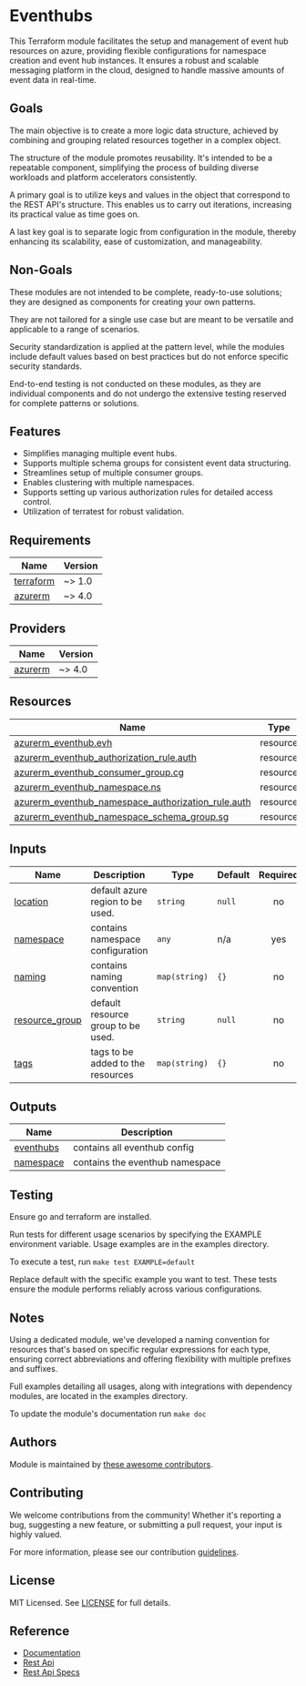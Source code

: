 # Eventhubs

This Terraform module facilitates the setup and management of event hub resources on azure, providing flexible configurations for namespace creation and event hub instances. It ensures a robust and scalable messaging platform in the cloud, designed to handle massive amounts of event data in real-time.

## Goals

The main objective is to create a more logic data structure, achieved by combining and grouping related resources together in a complex object.

The structure of the module promotes reusability. It's intended to be a repeatable component, simplifying the process of building diverse workloads and platform accelerators consistently.

A primary goal is to utilize keys and values in the object that correspond to the REST API's structure. This enables us to carry out iterations, increasing its practical value as time goes on.

A last key goal is to separate logic from configuration in the module, thereby enhancing its scalability, ease of customization, and manageability.

## Non-Goals

These modules are not intended to be complete, ready-to-use solutions; they are designed as components for creating your own patterns.

They are not tailored for a single use case but are meant to be versatile and applicable to a range of scenarios.

Security standardization is applied at the pattern level, while the modules include default values based on best practices but do not enforce specific security standards.

End-to-end testing is not conducted on these modules, as they are individual components and do not undergo the extensive testing reserved for complete patterns or solutions.

## Features

- Simplifies managing multiple event hubs.
- Supports multiple schema groups for consistent event data structuring.
- Streamlines setup of multiple consumer groups.
- Enables clustering with multiple namespaces.
- Supports setting up various authorization rules for detailed access control.
- Utilization of terratest for robust validation.

<!-- BEGIN_TF_DOCS -->
## Requirements

| Name | Version |
|------|---------|
| <a name="requirement_terraform"></a> [terraform](#requirement\_terraform) | ~> 1.0 |
| <a name="requirement_azurerm"></a> [azurerm](#requirement\_azurerm) | ~> 4.0 |

## Providers

| Name | Version |
|------|---------|
| <a name="provider_azurerm"></a> [azurerm](#provider\_azurerm) | ~> 4.0 |

## Resources

| Name | Type |
|------|------|
| [azurerm_eventhub.evh](https://registry.terraform.io/providers/hashicorp/azurerm/latest/docs/resources/eventhub) | resource |
| [azurerm_eventhub_authorization_rule.auth](https://registry.terraform.io/providers/hashicorp/azurerm/latest/docs/resources/eventhub_authorization_rule) | resource |
| [azurerm_eventhub_consumer_group.cg](https://registry.terraform.io/providers/hashicorp/azurerm/latest/docs/resources/eventhub_consumer_group) | resource |
| [azurerm_eventhub_namespace.ns](https://registry.terraform.io/providers/hashicorp/azurerm/latest/docs/resources/eventhub_namespace) | resource |
| [azurerm_eventhub_namespace_authorization_rule.auth](https://registry.terraform.io/providers/hashicorp/azurerm/latest/docs/resources/eventhub_namespace_authorization_rule) | resource |
| [azurerm_eventhub_namespace_schema_group.sg](https://registry.terraform.io/providers/hashicorp/azurerm/latest/docs/resources/eventhub_namespace_schema_group) | resource |

## Inputs

| Name | Description | Type | Default | Required |
|------|-------------|------|---------|:--------:|
| <a name="input_location"></a> [location](#input\_location) | default azure region to be used. | `string` | `null` | no |
| <a name="input_namespace"></a> [namespace](#input\_namespace) | contains namespace configuration | `any` | n/a | yes |
| <a name="input_naming"></a> [naming](#input\_naming) | contains naming convention | `map(string)` | `{}` | no |
| <a name="input_resource_group"></a> [resource\_group](#input\_resource\_group) | default resource group to be used. | `string` | `null` | no |
| <a name="input_tags"></a> [tags](#input\_tags) | tags to be added to the resources | `map(string)` | `{}` | no |

## Outputs

| Name | Description |
|------|-------------|
| <a name="output_eventhubs"></a> [eventhubs](#output\_eventhubs) | contains all eventhub config |
| <a name="output_namespace"></a> [namespace](#output\_namespace) | contains the eventhub namespace |
<!-- END_TF_DOCS -->

## Testing

Ensure go and terraform are installed.

Run tests for different usage scenarios by specifying the EXAMPLE environment variable. Usage examples are in the examples directory.

To execute a test, run `make test EXAMPLE=default`

Replace default with the specific example you want to test. These tests ensure the module performs reliably across various configurations.

## Notes

Using a dedicated module, we've developed a naming convention for resources that's based on specific regular expressions for each type, ensuring correct abbreviations and offering flexibility with multiple prefixes and suffixes.

Full examples detailing all usages, along with integrations with dependency modules, are located in the examples directory.

To update the module's documentation run `make doc`

## Authors

Module is maintained by [these awesome contributors](https://github.com/cloudnationhq/terraform-azure-evh/graphs/contributors).

## Contributing

We welcome contributions from the community! Whether it's reporting a bug, suggesting a new feature, or submitting a pull request, your input is highly valued.

For more information, please see our contribution [guidelines](./CONTRIBUTING.md).

## License

MIT Licensed. See [LICENSE](./LICENSE) for full details.

## Reference

- [Documentation](https://learn.microsoft.com/en-us/azure/event-hubs/)
- [Rest Api](https://learn.microsoft.com/en-us/rest/api/eventhub/)
- [Rest Api Specs](https://github.com/Azure/azure-rest-api-specs/tree/main/specification/eventhub/resource-manager/Microsoft.EventHub/stable/2024-01-01)

